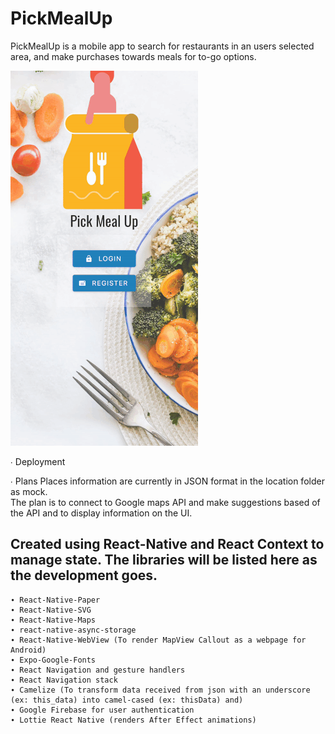 # PickMealUp

PickMealUp is a mobile app to search for restaurants in an users selected area, and make purchases towards meals for to-go options.

![alt-text](assets/pickmealup.gif)

∙ Deployment

∙ Plans
Places information are currently in JSON format in the location folder as mock.  
The plan is to connect to Google maps API and make suggestions based of the API and to display information on the UI.

## Created using React-Native and React Context to manage state. The libraries will be listed here as the development goes.

    ∙ React-Native-Paper
    ∙ React-Native-SVG
    ∙ React-Native-Maps
    ∙ react-native-async-storage
    ∙ React-Native-WebView (To render MapView Callout as a webpage for Android)
    ∙ Expo-Google-Fonts
    ∙ React Navigation and gesture handlers
    ∙ React Navigation stack
    ∙ Camelize (To transform data received from json with an underscore (ex: this_data) into camel-cased (ex: thisData) and)
    ∙ Google Firebase for user authentication
    ∙ Lottie React Native (renders After Effect animations)
